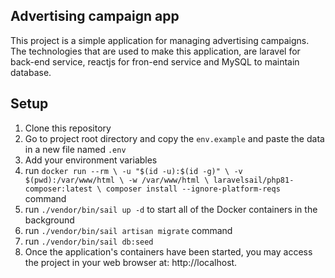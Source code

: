 ## Advertising campaign app

This project is a simple application for managing advertising campaigns. The technologies that are used to make this application, are laravel for back-end service, reactjs for fron-end service and MySQL to maintain database.

## Setup

1. Clone this repository
2. Go to project root directory and copy the `env.example` and paste the data in a new file named `.env`
3. Add your environment variables
4. run `docker run --rm \ -u "$(id -u):$(id -g)" \ -v $(pwd):/var/www/html \ -w /var/www/html \ laravelsail/php81-composer:latest \ composer install --ignore-platform-reqs ` command
5. run `./vendor/bin/sail up -d` to start all of the Docker containers in the background
6. run `./vendor/bin/sail artisan migrate` command
7. run `./vendor/bin/sail db:seed`
8. Once the application's containers have been started, you may access the project in your web browser at: http://localhost.

